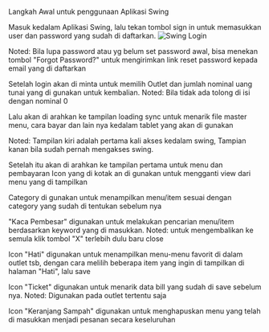 Langkah Awal untuk penggunaan Aplikasi Swing


Masuk kedalam Aplikasi Swing, lalu tekan tombol sign in untuk memasukkan user dan password yang sudah di daftarkan. 
![Swing Login](https://github.com/sedayucognitio/sedayucognitio.github.io/tree/master/images/Swing1.png "Logo Title Text 1")


    
Noted: Bila lupa password atau yg belum set password awal, bisa menekan tombol "Forgot Password?" untuk mengirimkan link reset password kepada email yang di daftarkan


	
Setelah login akan di minta untuk memilih Outlet dan jumlah nominal uang tunai yang di gunakan untuk kembalian. Noted: Bila tidak ada tolong di isi dengan nominal 0





Lalu akan di arahkan ke tampilan loading sync untuk menarik file master menu, cara bayar dan lain nya kedalam tablet yang akan di gunakan
    
Noted: Tampilan kiri adalah pertama kali akses kedalam swing, Tampian kanan bila sudah pernah mengakses swing.



Setelah itu akan di arahkan ke tampilan pertama untuk menu dan pembayaran
Icon yang di kotak an di gunakan untuk mengganti view dari menu yang di tampilkan



Category di gunakan untuk menampilkan menu/item sesuai dengan category yang sudah di tentukan sebelum nya



"Kaca Pembesar" digunakan untuk melakukan pencarian menu/item berdasarkan keyword yang di masukkan. Noted: untuk mengembalikan ke semula klik tombol "X" terlebih dulu baru close



Icon "Hati" digunakan untuk menampilkan menu-menu favorit di dalam outlet tsb, dengan cara melilih beberapa item yang ingin di tampilkan di halaman "Hati", lalu save



Icon "Ticket" digunakan untuk menarik data bill yang sudah di save sebelum nya. Noted: Digunakan pada outlet tertentu saja 



Icon "Keranjang Sampah" digunakan untuk menghapuskan menu yang telah di masukkan menjadi pesanan secara keseluruhan



